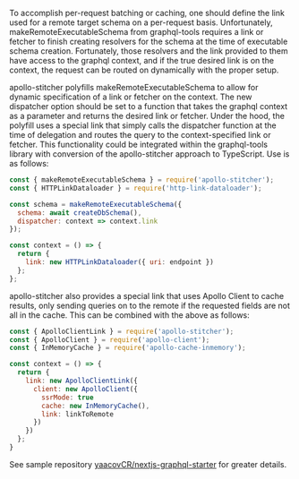 To accomplish per-request batching or caching, one should define the link used for a remote target schema on a per-request basis. Unfortunately, makeRemoteExecutableSchema from graphql-tools requires a link or fetcher to finish creating resolvers for the schema at the time of executable schema creation. Fortunately, those resolvers and the link provided to them have access to the graphql context, and if the true desired link is on the context, the request can be routed on dynamically with the proper setup.

apollo-stitcher polyfills makeRemoteExecutableSchema to allow for dynamic specification of a link or fetcher on the context. The new dispatcher option should be set to a function that takes the graphql context as a parameter and returns the desired link or fetcher. Under the hood, the polyfill uses a special link that simply calls the dispatcher function at the time of delegation and routes the query to the context-specified link or fetcher. This functionality could be integrated within the graphql-tools library with conversion of the apollo-stitcher approach to TypeScript. Use is as follows:

```javascript
const { makeRemoteExecutableSchema } = require('apollo-stitcher');
const { HTTPLinkDataloader } = require('http-link-dataloader');

const schema = makeRemoteExecutableSchema({
  schema: await createDbSchema(),
  dispatcher: context => context.link
});

const context = () => {
  return {
    link: new HTTPLinkDataloader({ uri: endpoint })
  };
};
```

apollo-stitcher also provides a special link that uses Apollo Client to cache results, only sending queries on to the remote if the requested fields are not all in the cache. This can be combined with the above as follows:

```javascript
const { ApolloClientLink } = require('apollo-stitcher');
const { ApolloClient } = require('apollo-client');
const { InMemoryCache } = require('apollo-cache-inmemory');

const context = () => {
  return {
    link: new ApolloClientLink({
      client: new ApolloClient({
        ssrMode: true
        cache: new InMemoryCache(),
        link: linkToRemote
      })
    })
  };
}
```

See sample repository [yaacovCR/nextjs-graphql-starter](https://github.com/yaacovCR/nextjs-graphql-starter) for greater details.
